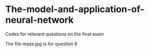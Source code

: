 # The-model-and-application-of-neural-network
Codes for relevant questions on the final exam


The file  maze.jpg  is for question 6 

